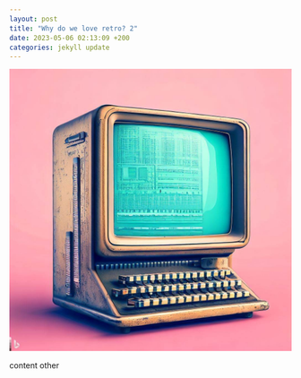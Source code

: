 ```yaml
---
layout: post
title: "Why do we love retro? 2"
date: 2023-05-06 02:13:09 +200
categories: jekyll update
---
```

<img src="/blog_assets/4a0192.jpg">

content other
